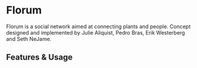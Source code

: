 # Florum

Florum is a social network aimed at connecting plants and people.  Concept designed and implemented by Julie Aliquist, Pedro Bras, Erik Westerberg and Seth NeJame.

## Features & Usage


